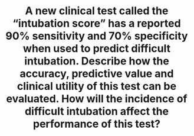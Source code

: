---
title: "A new clinical test called the “intubation score” has a reported 90% sensitivity and 70% specificity when used to predict difficult intubation. Describe how the accuracy, predictive value and clinical utility of this test can be evaluated. How will the incidence of difficult intubation affect the performance of this test?"
entityType: SAQ
exam: PEX
college: ANZCA
year: 2006
sitting: B
question: 06
passRate: 34
EC_expectedDomains:
- "candidates are expected to: 'Describe the features of a diagnostic test, including the concepts of sensitivity, specificity, positive and negative predictive value and how these are affected by the prevalence of the disease in question.'"
- "Drawing a 2 x 2 table and defining the terms mentioned in the question obtained a pass mark."
EC_extraCredit:
- "The question as to the effect of the incidence of disease on the positive predictive value of a test is of critical importance."
EC_errorsCommon:
- "Some candidates invoked p values, alpha and beta errors, power and even 't-tests' in their answers, which failed to address the question asked."
- "Changing the incidence of a disease does not alter sensitivity or specificity, as many stated, but as the incidence falls so does the PPV - a restatement of Bayes' Theorem."
- "This is one of the reasons why all of the predictive tests for failed intubation, a relatively uncommon event, have such a low PPV."
- "Unfortunately less than half the candidates accomplished this."
- "There were many blank answers."
---